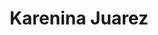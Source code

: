 ---
name: Karenina Juarez
title: Karenina Juarez
excerpt: All blog posts authored by this student
exclude:
---